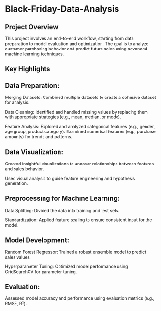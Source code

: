 # Black-Friday-Data-Analysis

## Project Overview

This project involves an end-to-end workflow, starting from data preparation to model evaluation and optimization. The goal is to analyze customer purchasing behavior and predict future sales using advanced machine learning techniques.

## Key Highlights

## Data Preparation:

Merging Datasets: Combined multiple datasets to create a cohesive dataset for analysis.

Data Cleaning: Identified and handled missing values by replacing them with appropriate strategies (e.g., mean, median, or mode).

Feature Analysis:
Explored and analyzed categorical features (e.g., gender, age group, product category).
Examined numerical features (e.g., purchase amounts) for trends and patterns.

## Data Visualization:

Created insightful visualizations to uncover relationships between features and sales behavior.

Used visual analysis to guide feature engineering and hypothesis generation.

## Preprocessing for Machine Learning:

Data Splitting: Divided the data into training and test sets.

Standardization: Applied feature scaling to ensure consistent input for the model.

## Model Development:

Random Forest Regressor: Trained a robust ensemble model to predict sales values.

Hyperparameter Tuning: Optimized model performance using GridSearchCV for parameter tuning.

## Evaluation:
Assessed model accuracy and performance using evaluation metrics (e.g., RMSE, R²).
